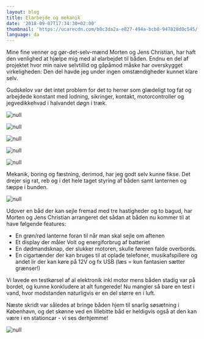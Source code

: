 ```yaml
---
layout: blog
title: Elarbejde og mekanik
date: '2018-09-07T17:34:30+02:00'
thumbnail: 'https://ucarecdn.com/b0c3da2a-e827-494a-bcb8-947828d0c545/'
language: da
---
```

Mine fine venner og gør-det-selv-mænd Morten og Jens Christian, har haft den venlighed at hjælpe mig med al elarbejdet til båden. Endnu en del af projektet hvor min naive selvtillid og gåpåmod måske har overskygget virkeligheden: Den del  havde jeg under ingen omstændigheder kunnet klare selv. 

Gudskelov var det intet problem for det to herrer som glædeligt tog fat og arbejdede konstant med lodning, sikringer, kontakt, motorcontroller og jegvedikkehvad i halvandet døgn i træk.

![null](https://ucarecdn.com/e3183138-69d7-4a59-a314-0a3733e57141/)

![null](https://ucarecdn.com/af850167-41c3-435a-bbc0-2dac7830d5ce/)

![null](https://ucarecdn.com/b8d3b58a-10a6-49d3-948b-9969c9782282/)

![null](https://ucarecdn.com/d924105c-f7a1-4471-853b-dbe7156169e0/)

![null](https://ucarecdn.com/e754d1d1-2707-4a15-9e69-5ad524244446/)

Mekanik, boring og fæstning, derimod, har jeg godt selv kunne fikse. Det drejer sig rat, reb og i det hele taget styring af båden samt lanternen og tæppe i bunden.

![null](https://ucarecdn.com/5d119edb-4ff8-4174-b589-9528da3f560b/)

Udover en båd der kan sejle fremad med tre hastigheder og to bagud, har Morten og Jens Christian arrangeret det sådan at båden nu kommer til at have følgende features:

* En grøn/rød lanterne foran til når man skal sejle om aftenen
* Et display der måler Volt og energiforbrug af batteriet
* En dødmandsknap, der slukker motoren, skulle føreren falde overbords.
* En cigartænder der kan bruges til at oplade telefoner, musikafspillere og andet lir der kan køre på 12V og fx USB (læs = kun fantasien sætter grænser!)

Vi lavede en testkørsel af al elektronik inkl motor mens båden stadig var på bordet, og kunne konkludere at alt fungerede! Nu mangler så bare en test i vand, hvor modstanden naturligvis er en del større en i luft.

Næste skridt var således at bringe båden hjem til snarlig søsætning i København, og det skønne ved en lillebitte båd er heldigvis også at den kan være i en stationcar - vi ses derhjemme!

![null](https://ucarecdn.com/e39b8d44-5d80-4840-89d8-fa6b8ddfe51b/)
